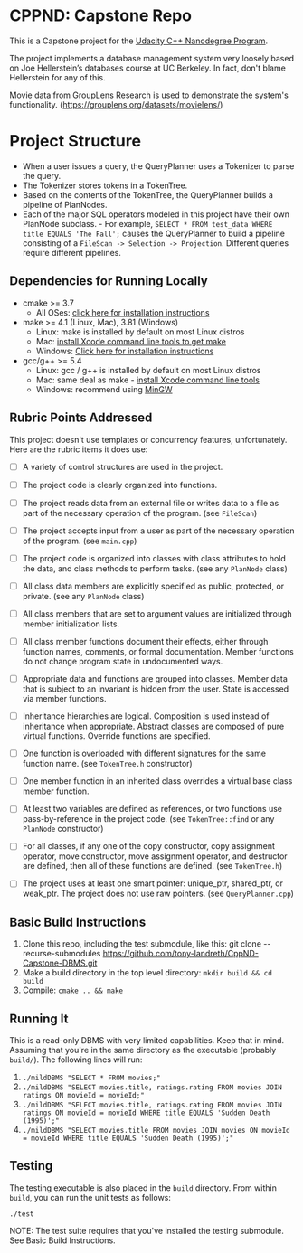 # CPPND: Capstone Repo

This is a Capstone project for the [Udacity C++ Nanodegree Program](https://www.udacity.com/course/c-plus-plus-nanodegree--nd213).

The project implements a database management system very loosely based on Joe Hellerstein’s databases course at UC Berkeley.
In fact, don't blame Hellerstein for any of this.

Movie data from GroupLens Research is used to demonstrate the system's functionality. (https://grouplens.org/datasets/movielens/)

# Project Structure  

- When a user issues a query, the QueryPlanner uses a Tokenizer to parse the query.  
- The Tokenizer stores tokens in a TokenTree.  
- Based on the contents of the TokenTree, the QueryPlanner builds a pipeline of PlanNodes.  
- Each of the major SQL operators modeled in this project have their own PlanNode subclass.  - For example, `SELECT * FROM test_data WHERE title EQUALS 'The Fall';` causes the QueryPlanner
  to build a pipeline consisting of a `FileScan -> Selection -> Projection`. Different queries require different pipelines.  

## Dependencies for Running Locally
* cmake >= 3.7
  * All OSes: [click here for installation instructions](https://cmake.org/install/)
* make >= 4.1 (Linux, Mac), 3.81 (Windows)
  * Linux: make is installed by default on most Linux distros
  * Mac: [install Xcode command line tools to get make](https://developer.apple.com/xcode/features/)
  * Windows: [Click here for installation instructions](http://gnuwin32.sourceforge.net/packages/make.htm)
* gcc/g++ >= 5.4
  * Linux: gcc / g++ is installed by default on most Linux distros
  * Mac: same deal as make - [install Xcode command line tools](https://developer.apple.com/xcode/features/)
  * Windows: recommend using [MinGW](http://www.mingw.org/)

## Rubric Points Addressed  
This project doesn't use templates or concurrency features, unfortunately. Here are the
rubric items it does use:  
- [ ] A variety of control structures are used in the project.   
- [ ] The project code is clearly organized into functions.  
- [ ] The project reads data from an external file or writes data to a file as part of the necessary operation of the program. (see `FileScan`)   
- [ ] The project accepts input from a user as part of the necessary operation of the program. (see `main.cpp`)  
- [ ] The project code is organized into classes with class attributes to hold the data, and class methods to perform tasks. (see any `PlanNode` class)
- [ ] All class data members are explicitly specified as public, protected, or private. (see any `PlanNode` class)  
- [ ] All class members that are set to argument values are initialized through member initialization lists.
- [ ] All class member functions document their effects, either through function names, comments, or formal documentation. Member functions do not change program state in undocumented ways.
- [ ] Appropriate data and functions are grouped into classes. Member data that is subject to an invariant is hidden from the user. State is accessed via member functions.  
- [ ] Inheritance hierarchies are logical. Composition is used instead of inheritance when appropriate. Abstract classes are composed of pure virtual functions. Override functions are specified.  
- [ ] One function is overloaded with different signatures for the same function name. (see `TokenTree.h` constructor)
- [ ] One member function in an inherited class overrides a virtual base class member function.  
- [ ] At least two variables are defined as references, or two functions use pass-by-reference in the project code. (see `TokenTree::find` or any `PlanNode` constructor)  
- [ ] For all classes, if any one of the copy constructor, copy assignment operator, move constructor, move assignment operator, and destructor are defined, then all of these functions are defined. (see `TokenTree.h`)
- [ ] The project uses at least one smart pointer: unique_ptr, shared_ptr, or weak_ptr. The project does not use raw pointers. (see `QueryPlanner.cpp`)  




## Basic Build Instructions

1. Clone this repo, including the test submodule, like this: git clone --recurse-submodules https://github.com/tony-landreth/CppND-Capstone-DBMS.git
2. Make a build directory in the top level directory: `mkdir build && cd build`  
3. Compile: `cmake .. && make`

## Running It
This is a read-only DBMS with very limited capabilities. Keep that in mind.
Assuming that you're in the same directory as the executable (probably `build/`). The following lines will run:
1. `./mildDBMS "SELECT * FROM movies;"`  
2. `./mildDBMS "SELECT movies.title, ratings.rating FROM movies JOIN ratings ON movieId = movieId;"`  
3. `./mildDBMS "SELECT movies.title, ratings.rating FROM movies JOIN ratings ON movieId = movieId WHERE title EQUALS 'Sudden Death (1995)';"`  
4. `./mildDBMS "SELECT movies.title FROM movies JOIN movies ON movieId = movieId WHERE title EQUALS 'Sudden Death (1995)';"`  

## Testing

The testing executable is also placed in the `build` directory. From within `build`, you can run the unit tests as follows:
```
./test
```
NOTE: The test suite requires that you've installed the testing submodule. See Basic Build Instructions.
